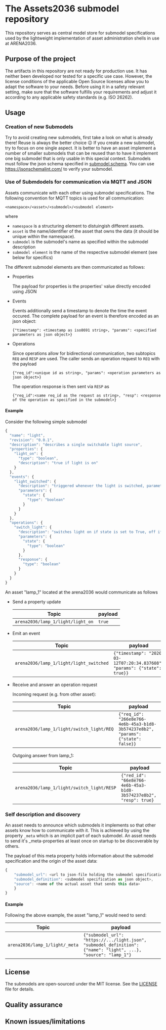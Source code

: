 # The Assets2036 submodel repository

This repository serves as central model store for submodel specifications used 
by the lightweight implementation of asset administration shells in use at ARENA2036.


## Purpose of the project

The artifacts in this repository are not ready for production use. 
It has neither been developed nor tested for a specific use case. 
However, the license conditions of the applicable Open Source licenses allow 
you to adapt the software to your needs. Before using it in a safety relevant 
setting, make sure that the software fulfills your requirements and 
adjust it according to any applicable safety standards (e.g. ISO 26262).


## Usage

### Creation of new Submodels

Try to avoid creating new submodels, first take a look on what is already there!
Reuse is always the better choice :wink:
If you create a new submodel, try to focus on one single aspect.
It is better to have an asset implement a number of smaller submodels that can 
be reused than to have it implement one big submodel that is only usable in this
special context.
Submodels must follow the json schema specified in
[submodel.schema](submodel.schema). 
You can use https://jsonschemalint.com/ to verify your submodel.

### Use of Submdodels for communication via MQTT and JSON

Assets communicate with each other using submodel specifications. The following
convention for MQTT topics is used for all communication:

`<namespace>/<asset>/<submodel>/<submodel element>`

where
- `namespace` is a structuring element to distuingish different assets. 
- `asset` is the name/identifier of the asset that owns the data (it should be unique within the namespace).
- `submodel` is the submodel's name as specified within the submodel description
- `submodel element` is the name of the respective submodel element (see below for specifics)

The different submodel elements are then communicated as follows:

- Properties
 
  The payload for properties is the properties' value directly encoded using JSON

- Events
 
  Events additionally send a timestamp to denote the time the event occured.
  The complete payload for an event is therefore encoded as an json object:

  `{"timestamp": <timestamp as iso8691 string>, "params": <specified parameters as json object>}`
  

- Operations
 
  Since operations allow for bidirectional communication, two subtopics `REQ` and `RESP` are used. The caller sends an operation request to `REQ` with the payload

  `{"req_id":<unique id as string>, "params": <operation parameters as json object>}`
  
  The operation response is then sent via `RESP` as
  
  `{"req_id":<same req_id as the request as string>, "resp": <response of the operation as specified in the submodel>}`

#### Example 

Consider the following simple submodel

```javascript
{
  "name": "light",
  "revision": "0.0.1",
  "description": "describes a single switchable light source",
  "properties": {
    "light_on": {
      "type": "boolean",
      "description": "true if light is on"
    }
  },
  "events": {
    "light_switched": {
      "description": "triggered whenever the light is switched, parameter 'state' tells if on or off",
      "parameters": {
        "state": {
          "type": "boolean"
        }
      }
    }
  },
  "operations": {
    "switch_light": {
      "description": "switches light on if state is set to True, off if state is False, returns true if operation successful",
      "parameters": {
        "state": {
          "type": "boolean"
        }
      },
      "response": {
        "type": "boolean"
      }
    }
  }
}
```

An asset "lamp_1" located at the arena2036 would communicate as follows

- Send a property update

  | Topic | payload |
  | ------ | ------ |
  | `arena2036/lamp_1/light/light_on` | `true` |

- Emit an event

  | Topic | payload |
  | ------ | ------ |
  | `arena2036/lamp_1/light/light_switched` | `{"timestamp": "2020-03-12T07:20:34.837608", "params": {"state": true}}` |
  
- Receive and answer an operation request

  Incoming request (e.g. from other asset):
  
  | Topic | payload |
  | ------ | ------ |
  | `arena2036/lamp_1/light/switch_light/REQ` | `{"req_id": "266e8e766-4e6b-45a3-b1d8-3b574237e8b2", "params": {"state": false}}` |
  
  Outgoing answer from lamp_1:
  
  | Topic | payload |
  | ------ | ------ |
  | `arena2036/lamp_1/light/switch_light/RESP` | `{"red_id": "66e8e766-4e6b-45a3-b1d8-3b574237e8b2", "resp": true}` |
  

### Self description and discovery

An asset needs to announce which submodels it implements so that other assets 
know how to communicate with it. This is achieved by using the property `_meta` which is an implicit part of each submodel.
An asset needs to send it's _meta-properties at least once on startup to be discoverable by others.

The payload of this meta property holds information about the submodel specification and the origin of the asset data:

```javascript
{
    "submodel_url": <url to json-file holding the submodel specification>,
    "submodel_definition": <submodel specification as json object>,
    "source": <name of the actual asset that sends this data>
    }
}

```

#### Example 

Following the above example, the asset "lamp_1" would need to send:

| Topic | payload |
| ------ | ------ |
| `arena2036/lamp_1/light/_meta` | `{"submodel_url": "https://.../light.json", "submodel_definition": {"name": "light", ...}, "source": "lamp_1"}` |


## License

The submodels are open-sourced under the MIT license. See the [LICENSE](LICENSE) file for details.

## Quality assurance


## Known issues/limitations
